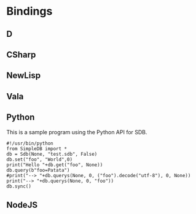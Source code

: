 Bindings
========

D
-

CSharp
------

NewLisp
-------

Vala
----

Python
------

This is a sample program using the Python API for SDB.

    #!/usr/bin/python
    from SimpleDB import *
    db = Sdb(None, "test.sdb", False)
    db.set("foo", "World",0)
    print("Hello "+db.get("foo", None))
    db.query(b"foo=Patata")
    #print("--> "+db.querys(None, 0, ("foo").decode("utf-8"), 0, None))
    print("--> "+db.querys(None, 0, "foo"))
    db.sync()

NodeJS
------


